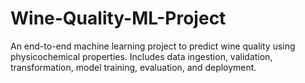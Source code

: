 # Wine-Quality-ML-Project
An end-to-end machine learning project to predict wine quality using physicochemical properties. Includes data ingestion, validation, transformation, model training, evaluation, and deployment.
